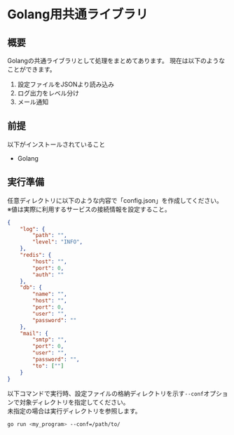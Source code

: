 # Golang用共通ライブラリ

## 概要

Golangの共通ライブラリとして処理をまとめてあります。
現在は以下のようなことができます。

1. 設定ファイルをJSONより読み込み
2. ログ出力をレベル分け
3. メール通知

## 前提

以下がインストールされていること

- Golang

## 実行準備

任意ディレクトリに以下のような内容で「config.json」を作成してください。  
※値は実際に利用するサービスの接続情報を設定すること。  

```json
{
    "log": {
        "path": "",
        "level": "INFO",
    },
    "redis": {
        "host": "",
        "port": 0,
        "auth": ""
    },
    "db": {
        "name": "",
        "host": "",
        "port": 0,
        "user": "",
        "password": ""
    },
    "mail": {
        "smtp": "",
        "port": 0,
        "user": "",
        "password": "",
        "to": [""]
    }
}
```

以下コマンドで実行時、設定ファイルの格納ディレクトリを示す`--conf`オプションで対象ディレクトリを指定してください。  
未指定の場合は実行ディレクトリを参照します。  

```sh
go run <my_program> --conf=/path/to/
```